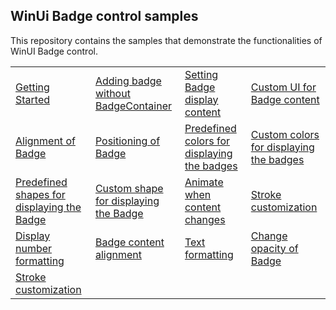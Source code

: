 ## WinUi Badge control samples
This repository contains the samples that demonstrate the functionalities of WinUI Badge control.

<table>
 <tr>
  <td><a href="Samples/Getting_Started">Getting Started</a></td>
  <td><a href="Samples/Badge_without_BadgeContainer">Adding badge without BadgeContainer</a></td>
  <td><a href="Samples/Content_CustomUI">Setting Badge display content</a></td>
  <td><a href="Samples/Content_CustomUI">Custom UI for Badge content</a></td>
 </tr>
  <tr>
  <td><a href="Samples/Badge_Features">Alignment of Badge</a></td>
  <td><a href="Samples/Badge_Features">Positioning of Badge</a></td>
  <td><a href="Samples/Badge_Features">Predefined colors for displaying the badges</a></td>
  <td><a href="Samples/Badge_Control">Custom colors for displaying the badges</a></td>
 </tr>
 <tr>
  <td><a href="Samples/Badge_Features">Predefined shapes for displaying the Badge</a></td>
  <td><a href="Samples/Badge_Features">Custom shape for displaying the Badge</a></td>
  <td><a href="Samples/Badge_Features">Animate when content changes</a></td>
  <td><a href="Samples/Badge_Control">Stroke customization</a></td>
  </tr> 
 <tr>
  <td><a href="Samples/Content_CustomUI">Display number formatting</a></td>
  <td><a href="Samples/Badge_Features">Badge content alignment</a></td>
  <td><a href="Samples/Badge_Control">Text formatting</a></td>
  <td><a href="Samples/Badge_Control">Change opacity of Badge</a></td>
 </tr>
  <tr>
  <td><a href="Samples/Badge_Control">Stroke customization</a></td>
 </tr>
</table>
